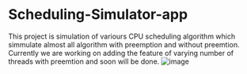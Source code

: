 # Scheduling-Simulator-app
This project is simulation of variours CPU scheduling algorithm which simmulate almost all algorithm with preemption and without preemtion. Currently we are working on adding the feature of varying number of threads with preemtion and soon will be done.
![image](https://github.com/an-ash-iith/Scheduling-Simulator-app/assets/106005097/a23759db-40cb-4b84-8edf-13af764dd12a)
